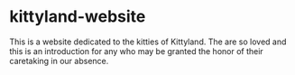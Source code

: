 # kittyland-website
This is a website dedicated to the kitties of Kittyland. The are so loved and this is an introduction for any who may be granted the honor of their caretaking in our absence. 